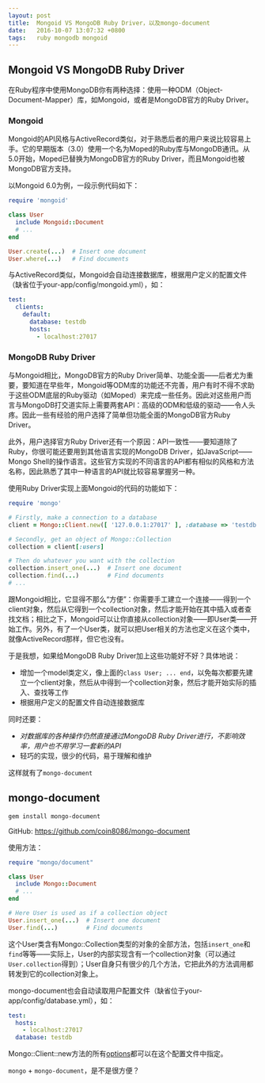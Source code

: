 ```yaml
---
layout: post
title:  Mongoid VS MongoDB Ruby Driver，以及mongo-document
date:   2016-10-07 13:07:32 +0800
tags:   ruby mongodb mongoid
---
```

## Mongoid VS MongoDB Ruby Driver

在Ruby程序中使用MongoDB你有两种选择：使用一种ODM（Object-Document-Mapper）库，如Mongoid，或者是MongoDB官方的Ruby Driver。

### Mongoid

Mongoid的API风格与ActiveRecord类似，对于熟悉后者的用户来说比较容易上手。它的早期版本（3.0）使用一个名为Moped的Ruby库与MongoDB通讯。从5.0开始，Moped已替换为MongoDB官方的Ruby Driver，而且Mongoid也被MongoDB官方支持。

以Mongoid 6.0为例，一段示例代码如下：

```ruby
require 'mongoid'

class User
  include Mongoid::Document
  # ...
end

User.create(...)  # Insert one document
User.where(...)   # Find documents
```

与ActiveRecord类似，Mongoid会自动连接数据库，根据用户定义的配置文件（缺省位于your-app/config/mongoid.yml），如：

```yaml
test:
  clients:
    default:
      database: testdb
      hosts:
        - localhost:27017
```

### MongoDB Ruby Driver

与Mongoid相比，MongoDB官方的Ruby Driver简单、功能全面——后者尤为重要，要知道在早些年，Mongoid等ODM库的功能还不完善，用户有时不得不求助于这些ODM底层的Ruby驱动（如Moped）来完成一些任务。因此对这些用户而言与MongoDB打交道实际上需要两套API：高级的ODM和低级的驱动——令人头疼。因此一些有经验的用户选择了简单但功能全面的MongoDB官方Ruby Driver。

此外，用户选择官方Ruby Driver还有一个原因：API一致性——要知道除了Ruby，你很可能还要用到其他语言实现的MongoDB Driver，如JavaScript——Mongo Shell的操作语言。这些官方实现的不同语言的API都有相似的风格和方法名称，因此熟悉了其中一种语言的API就比较容易掌握另一种。

使用Ruby Driver实现上面Mongoid的代码的功能如下：

```ruby
require 'mongo'

# Firstly, make a connection to a database
client = Mongo::Client.new([ '127.0.0.1:27017' ], :database => 'testdb')

# Secondly, get an object of Mongo::Collection
collection = client[:users]

# Then do whatever you want with the collection
collection.insert_one(...)  # Insert one document
collection.find(...)        # Find documents
# ...
```

跟Mongoid相比，它显得不那么“方便”：你需要手工建立一个连接——得到一个client对象，然后从它得到一个collection对象，然后才能开始在其中插入或者查找文档；相比之下，Mongoid可以让你直接从collection对象——即User类——开始工作。另外，有了一个User类，就可以把User相关的方法也定义在这个类中，就像ActiveRecord那样，但它也没有。

于是我想，如果给MongoDB Ruby Driver加上这些功能好不好？具体地说：

* 增加一个model类定义，像上面的`class User; ... end`，以免每次都要先建立一个client对象，然后从中得到一个collection对象，然后才能开始实际的插入、查找等工作
* 根据用户定义的配置文件自动连接数据库

同时还要：

* *对数据库的各种操作仍然直接通过MongoDB Ruby Driver进行，不影响效率，用户也不用学习一套新的API*
* 轻巧的实现，很少的代码，易于理解和维护

这样就有了`mongo-document`

## mongo-document

```
gem install mongo-document
```

GitHub: <https://github.com/coin8086/mongo-document>

使用方法：

```ruby
require "mongo/document"

class User
  include Mongo::Document
  # ...
end

# Here User is used as if a collection object
User.insert_one(...)  # Insert one document
User.find(...)        # Find documents
```

这个User类含有Mongo::Collection类型的对象的全部方法，包括`insert_one`和`find`等等——实际上，User的内部实现含有一个collection对象（可以通过`User.collection`得到）；User自身只有很少的几个方法，它把此外的方法调用都转发到它的collection对象上。

mongo-document也会自动读取用户配置文件（缺省位于your-app/config/database.yml），如：

```yaml
test:
  hosts:
    - localhost:27017
  database: testdb
```

Mongo::Client::new方法的所有[options](https://docs.mongodb.com/ruby-driver/v2.2/tutorials/ruby-driver-create-client/#ruby-driver-client-options)都可以在这个配置文件中指定。

`mongo` + `mongo-document`，是不是很方便？
